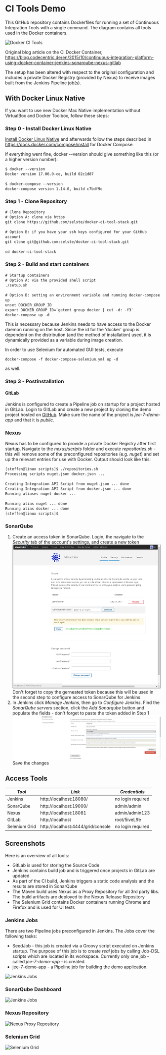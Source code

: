# CI Tools Demo

This GitHub repository contains Dockerfiles for running a set of Continuous Integration Tools with a single command. The diagram contains all tools used in the Docker containers.

![Docker CI Tools](screenshots/docker-ci-tools.png)

Original blog article on the CI Docker Container, https://blog.codecentric.de/en/2015/10/continuous-integration-platform-using-docker-container-jenkins-sonarqube-nexus-gitlab

The setup has been altered with respect to the original configuration and includes a private Docker Registry (provided by Nexus) to receive images built from the Jenkins Pipeline job(s).


## With Docker Linux Native

If you want to use new Docker Mac Native implementation without VirtualBox and Docker Toolbox, follow these steps:

### Step 0 - Install Docker Linux Native

[Install Docker Linux Native](https://docs.docker.com/engine/installation "Install Docker") and afterwards follow the steps described in https://docs.docker.com/compose/install for Docker Compose.

If everything went fine, docker --version should give something like this (or a higher version number):
```
$ docker --version
Docker version 17.06.0-ce, build 02c1d87

$ docker-compose --version
docker-compose version 1.14.0, build c7bdf9e
```

### Step 1 - Clone Repository

```
# Clone Repository
# Option A: clone via https
git clone https://github.com/selste/docker-ci-tool-stack.git

# Option B: if you have your ssh keys configured for your GitHub account
git clone git@github.com:selste/docker-ci-tool-stack.git

cd docker-ci-tool-stack
```

### Step 2 - Build and start containers

```
# Startup containers
# Option A: via the provided shell script
./setup.sh

# Option B: setting an environment variable and running docker-compose up
unset DOCKER_GROUP_ID
export DOCKER_GROUP_ID=`getent group docker | cut -d: -f3`
docker-compose up -d
```
This is necessary because Jenkins needs to have access to the Docker daemon running on the host. Since the id for the 'docker' group is dependent on the distribution (and the method of installation) used, it is dynamically provided as a variable during image creation.

In order to use Selenium for automated GUI tests, execute
```
docker-compose -f docker-compose-selenium.yml up -d
```
as well.

### Step 3 - Postinstallation

#### GitLab

Jenkins is configured to create a Pipeline job on startup for a project hosted in GitLab. Login to GitLab and create a new project by cloning the demo project hosted on [GitHub](https://github.com/oraum/jee-7-demo-app "jee-7-demo-app"). Make sure the name of the project is *jee-7-demo-app* and that it is *public*.

### Nexus

Nexus has to be configured to provide a private Docker Registry after first startup. Navigate to the *nexus/scripts* folder and execute *repositories.sh* - this will remove some of the preconfigured repositories (e.g. *nuget*) and set up the relevant entries for use with Docker.
Output should look like this:
```
[steffen@linux scripts]$ ./repositories.sh
Processing scripts nuget.json docker.json ...

Creating Integration API Script from nuget.json ... done
Creating Integration API Script from docker.json ... done
Running aliases nuget docker ...

Running alias nuget ... done
Running alias docker ... done
[steffen@linux scripts]$
```

### SonarQube

1. Create an access token in SonarQube. Login, the navigate to the *Security* tab of the account's settings, and create a new token ![Tokens](screenshots/sonarqube-token.png) Don't forget to copy the gerneated token because this will be used in the second step to configure access to SonarQube for Jenkins
2. In Jenkins click *Manage Jenkins*, then go to *Configure Jenkins*. Find the *SonarQube servers* section, click the *Add Sonarqube* button and populate the fields - don't forget to paste the token added in Step 1
![SonarQube Connection](screenshots/jenkins-sonarqube.png)
Save the changes


## Access Tools

| *Tool* | *Link* | *Credentials* |
| ------------- | ------------- | ------------- |
| Jenkins | http://localhost:18080/ | no login required |
| SonarQube | http://localhost:19000/ | admin/admin |
| Nexus | http://localhost:18081 | admin/admin123 |
| GitLab | http://localhost | root/5iveL!fe |
| Selenium Grid | http://localhost:4444/grid/console | no login required |

## Screenshots

Here is an overview of all tools:

- GitLab is used for storing the Source Code
- Jenkins contains build job and is triggered once projects in GitLab are updated
- As part of the CI build, Jenkins triggers a static code analysis and the results are stored in SonarQube
- The Maven build uses Nexus as a Proxy Repository for all 3rd party libs. The build artifacts are deployed to the Nexus Release Repository
- The Selenium Grid contains Docker containers running Chrome and Firefox and is used for UI tests

### Jenkins Jobs

There are two Pipeline jobs preconfigured in Jenkins.
The Jobs cover the following tasks:
- SeedJob - this job is created via a Groovy script executed on Jenkins startup. The purpose of this job is to create *real* jobs by calling Job-DSL scripts which are located in its workspace. Currently only one job - called *jee-7-demo-app* - is created.
- jee-7-demo-app - a Pipeline job for building the demo application.

![Jenkins Jobs](screenshots/jenkins.png)

### SonarQube Dashboard

![Jenkins Jobs](screenshots/sonar-analysis-conference-app.png)

### Nexus Repository

![Nexus Proxy Repository](screenshots/nexus.png)

### Selenium Grid

![Selenium Grid](screenshots/selenium-grid.png)
